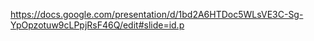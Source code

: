 
https://docs.google.com/presentation/d/1bd2A6HTDoc5WLsVE3C-Sg-YpOpzotuw9cLPpjRsF46Q/edit#slide=id.p
